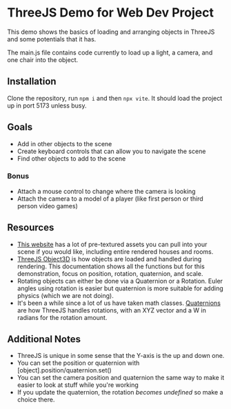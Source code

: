 # ThreeJS Demo for Web Dev Project

This demo shows the basics of loading and arranging objects in ThreeJS and some potentials that it has.

The main.js file contains code currently to load up a light, a camera, and one chair into the object. 

## Installation
Clone the repository, run `npm i` and then `npx vite`. It should load the project up in port 5173 unless busy.

## Goals
- Add in other objects to the scene
- Create keyboard controls that can allow you to navigate the scene
- Find other objects to add to the scene

### Bonus 
- Attach a mouse control to change where the camera is looking 
- Attach the camera to a model of a player (like first person or third person video games)

## Resources 
- [This website](https://poly.cam/explore) has a lot of pre-textured assets you can pull into your scene if you would like, including entire rendered houses and rooms. 
- [ThreeJS Object3D](https://threejs.org/docs/#api/en/core/Object3D) is how objects are loaded and handled during rendering. This documentation shows all the functions but for this demonstration, focus on position, rotation, quaternion, and scale.
- Rotating objects can either be done via a Quaternion or a Rotation. Euler angles using rotation is easier but quaternion is more suitable for adding physics (which we are not doing). 
- It's been a while since a lot of us have taken math classes. [Quaternions](https://threejs.org/docs/#api/en/math/Quaternion) are how ThreeJS handles rotations, with an XYZ vector and a W in radians for the rotation amount.

## Additional Notes
- ThreeJS is unique in some sense that the Y-axis is the up and down one.
- You can set the position or quaternion with \[object\].position/quaternion.set()
- You can set the camera position and quaternion the same way to make it easier to look at stuff while you're working 
- If you update the quaternion, the rotation *becomes undefined* so make a choice there. 